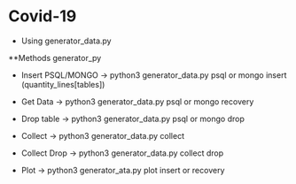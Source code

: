 # Covid-19

* Using generator_data.py

**Methods generator_py

  * Insert PSQL/MONGO
         -> python3 generator_data.py psql or mongo insert (quantity_lines[tables])
  
  * Get Data
         ->  python3 generator_data.py psql or mongo recovery
  
  * Drop table
         -> python3 generator_data.py psql or mongo drop
  
   * Collect
         -> python3 generator_data.py collect
         
   * Collect Drop
         -> python3 generator_data.py collect drop
   
   * Plot
         -> python3 generator_ata.py plot insert or recovery
    
  
